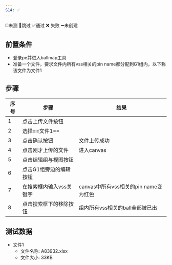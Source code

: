 ```yaml
---
S14: ✅
---
```

◻️未测    🚫跳过     ✅通过    ❌ 失败    ➖未创建

## 前置条件

- 登录pe并进入ballmap工具
- 准备一个文件，要求文件内所有vss相关的pin name都分配到G1组内，以下称该文件为文件1

## 步骤

| 序号  | 步骤            | 结果                          |
| --- | ------------- | --------------------------- |
| 1   | 点击上传文件按钮      |                             |
| 2   | 选择==文件1==     |                             |
| 3   | 点击确认按钮        | 文件上传成功                      |
| 4   | 点击刚才上传的文件     | 进入canvas                    |
| 5   | 点击编辑组与视图按钮    |                             |
| 6   | 点击G1组旁边的编辑按钮  |                             |
| 7   | 在搜索框内输入vss关键字 | canvas中所有vss相关的pin name变为红色 |
| 8   | 点击搜索框下的移除按钮   | 组内所有vss相关的ball全部被已出         |

## 测试数据

- 文件1
	- 文件名称: A83932.xlsx
	- 文件大小: 33KB
